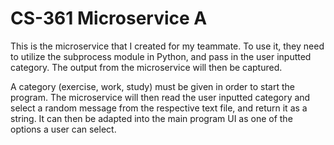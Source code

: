 # CS-361 Microservice A
This is the microservice that I created for my teammate. To use it, they need to utilize the subprocess module in Python, and pass in the user inputted category. The output from the microservice will then be captured.

A category (exercise, work, study) must be given in order to start the program. The microservice will then read the user inputted category and select a random message from the respective text file, and return it as a string. It can then be adapted into the main program UI as one of the options a user can select.

